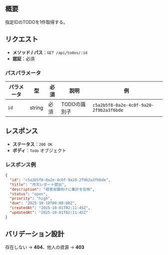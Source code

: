 ## 概要
指定IDのTODOを1件取得する。
## リクエスト
- **メソッド / パス**：`GET /api/todos/:id`
- **認証**：必須
### パスパラメータ
| パラメータ | 型      | 必須  | 説明       | 例                                      |
| ----- | ------ | --- | -------- | -------------------------------------- |
| `id`  | string | 必須  | TODOの識別子 | `c5a2b5f8-0a2e-4c0f-9a20-2f9b2a3f6bde` |
## レスポンス
- **ステータス**：`200 OK`
- **ボディ**：`Todo` オブジェクト
### レスポンス例
```json
{
  "id": "c5a2b5f8-0a2e-4c0f-9a20-2f9b2a3f6bde",
  "title": "月次レポート提出",
  "description": "経営会議向けに集計を反映",
  "status": "open",
  "priority": "high",
  "due": "2025-10-10T00:00:00Z",
  "createdAt": "2025-10-01T02:11:45Z",
  "updatedAt": "2025-10-01T02:11:45Z"
}
```

## バリデーション設計
存在しない → **404**、他人の資源 → **403**
